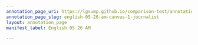 ```yaml
---
annotation_page_uri: https://lgsump.github.io/comparison-test/annotations/english-05-26-am-canvas-1-journalist.json
annotation_page_slug: english-05-26-am-canvas-1-journalist
layout: annotation_page
manifest_label: English 05 26 AM

---
```

